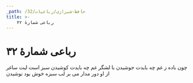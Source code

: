 ```yaml
---
_path: /حافظ-شیرازی/رباعیات/32
title: >-
    رباعی شمارهٔ ۳۲
---
```

# رباعی شمارهٔ ۳۲

چون باده ز غم چه بایدت جوشیدن
با لشگر غم چه بایدت کوشیدن
سبز است لبت ساغر از او دور مدار
می بر لب سبزه خوش بود نوشیدن
